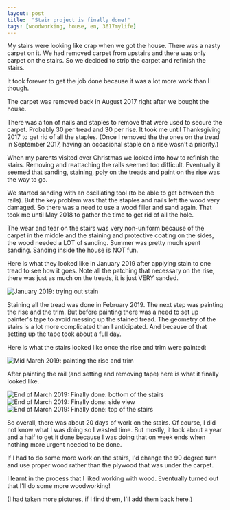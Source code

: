 ```yaml
---
layout: post
title:  "Stair project is finally done!"
tags: [woodworking, house, en, 3617mylife]
---
```




My stairs were looking like crap when we got the house. There was a
nasty carpet on it. We had removed carpet from upstairs and there was
only carpet on the stairs. So we decided to strip the carpet and
refinish the stairs.

It took forever to get the job done because it was a lot more work than I though.

The carpet was removed back in August 2017 right after we bought the
house.

There was a ton of nails and staples to remove that were used to
secure the carpet. Probably 30 per tread and 30 per rise. It took me
until Thanksgiving 2017 to get rid of all the staples. (Once I removed
the the ones on the tread in September 2017, having an occasional
staple on a rise wasn't a priority.)

When my parents visited over Christmas we looked into how to refinish
the stairs.  Removing and reattaching the rails seemed too
difficult. Eventually it seemed that sanding, staining, poly on the
treads and paint on the rise was the way to go.

We started sanding with an oscillating tool (to be able to get between
the rails). But the key problem was that the staples and nails left the
wood very damaged. So there was a need to use a wood filler and sand
again. That took me until May 2018 to gather the time to get rid of
all the hole.

The wear and tear on the stairs was very non-uniform because of the
carpet in the middle and the staining and protective coating on the
sides, the wood needed a LOT of sanding. Summer was pretty much spent
sanding. Sanding inside the house is NOT fun. 

Here is what they looked like in January 2019 after applying stain to
one tread to see how it goes. Note all the patching that necessary on
the rise, there was just as much on the treads, it is just VERY sanded.

![January 2019: trying out stain](/blog/data/documents/woodworking/2019-03-stairs/20190108_195218.jpg)

Staining all the tread was done in February 2019. The next step was
painting the rise and the trim. But before painting there was a need
to set up painter's tape to avoid messing up the stained tread. The
geometry of the stairs is a lot more complicated than I
anticipated. And because of that setting up the tape took about a full
day. 

Here is what the stairs looked like once the rise and trim were painted:

![Mid March 2019: painting the rise and trim](/blog/data/documents/woodworking/2019-03-stairs/20190323_132835.jpg)

After painting the rail (and setting and removing tape) here is what it finally looked like.

![End of March 2019: Finally done: bottom of the stairs](/blog/data/documents/woodworking/2019-03-stairs/20190330_220254.jpg)
![End of March 2019: Finally done: side view](/blog/data/documents/woodworking/2019-03-stairs/20190330_220305.jpg)
![End of March 2019: Finally done: top of the stairs](/blog/data/documents/woodworking/2019-03-stairs/20190330_220322.jpg)


So overall, there was about 20 days of work on the stairs. Of course,
I did not know what I was doing so I wasted time. But mostly, it took
about a year and a half to get it done because I was doing that on
week ends when nothing more urgent needed to be done.

If I had to do some more work on the stairs, I'd change the 90 degree
turn and use proper wood rather than the plywood that was under the
carpet.

I learnt in the process that I liked working with wood. Eventually
turned out that I'll do some more woodworking!

(I had taken more pictures, if I find them, I'll add them back here.)
